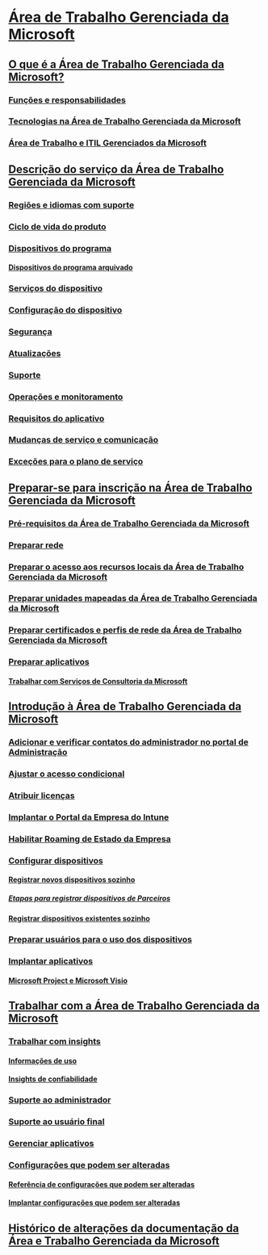 # [Área de Trabalho Gerenciada da Microsoft](index.yml)
## [O que é a Área de Trabalho Gerenciada da Microsoft?](intro/index.md)
### [Funções e responsabilidades](intro/roles-and-responsibilities.md)
### [Tecnologias na Área de Trabalho Gerenciada da Microsoft](intro/technologies.md)
### [Área de Trabalho e ITIL Gerenciados da Microsoft](MMD-and-ITSM.md)
## [Descrição do serviço da Área de Trabalho Gerenciada da Microsoft](service-description/index.md)
### [Regiões e idiomas com suporte](service-description/regions-languages.md)
### [Ciclo de vida do produto](service-description/device-lifecycle.md)
### [Dispositivos do programa](service-description/device-list.md)
#### [Dispositivos do programa arquivado](service-description/archived-device-list.md)
### [Serviços do dispositivo](service-description/device-services.md)
### [Configuração do dispositivo](service-description/device-policies.md)
### [Segurança](service-description/security.md)
### [Atualizações](service-description/updates.md)
### [Suporte](service-description/support.md)
### [Operações e monitoramento](service-description/operations-and-monitoring.md)
### [Requisitos do aplicativo](service-description/mmd-app-requirements.md)
### [Mudanças de serviço e comunicação](service-description/servicechanges.md)
### [Exceções para o plano de serviço](service-description/customizing.md)
## [Preparar-se para inscrição na Área de Trabalho Gerenciada da Microsoft](get-ready/index.md)
### [Pré-requisitos da Área de Trabalho Gerenciada da Microsoft](get-ready/prerequisites.md)
### [Preparar rede](get-ready/network.md)
### [Preparar o acesso aos recursos locais da Área de Trabalho Gerenciada da Microsoft](get-ready/authentication.md)
### [Preparar unidades mapeadas da Área de Trabalho Gerenciada da Microsoft](get-ready/mapped-drives.md)
### [Preparar certificados e perfis de rede da Área de Trabalho Gerenciada da Microsoft](get-ready/certs-wifi-lan.md)
### [Preparar aplicativos](get-ready/apps.md)
#### [Trabalhar com Serviços de Consultoria da Microsoft](get-ready/apps-MCS.md)
## [Introdução à Área de Trabalho Gerenciada da Microsoft](get-started/index.md)
### [Adicionar e verificar contatos do administrador no portal de Administração](get-started/add-admin-contacts.md)
### [Ajustar o acesso condicional](get-started/conditional-access.md)
### [Atribuir licenças](get-started/assign-licenses.md)
### [Implantar o Portal da Empresa do Intune](get-started/company-portal.md)
### [Habilitar Roaming de Estado da Empresa](get-started/enterprise-state-roaming.md)
### [Configurar dispositivos](get-started/set-up-devices.md)
#### [Registrar novos dispositivos sozinho](get-started/register-devices-self.md)
##### [Etapas para registrar dispositivos de Parceiros](get-started/register-devices-partner.md)
#### [Registrar dispositivos existentes sozinho](get-started/register-reused-devices-self.md)
### [Preparar usuários para o uso dos dispositivos](get-started/get-started-devices.md)
### [Implantar aplicativos](get-started/deploy-apps.md)
#### [Microsoft Project e Microsoft Visio](get-started/project-visio.md)
## [Trabalhar com a Área de Trabalho Gerenciada da Microsoft](working-with-managed-desktop/index.md)
### [Trabalhar com insights](working-with-managed-desktop/insights.md)
#### [Informações de uso](working-with-managed-desktop/usage-insights.md)
#### [Insights de confiabilidade](working-with-managed-desktop/reliability-insights.md)
### [Suporte ao administrador](working-with-managed-desktop/admin-support.md)
### [Suporte ao usuário final](working-with-managed-desktop/end-user-support.md)
### [Gerenciar aplicativos](working-with-managed-desktop/manage-apps.md)
### [Configurações que podem ser alteradas](working-with-managed-desktop/config-setting-overview.md)
#### [Referência de configurações que podem ser alteradas](working-with-managed-desktop/config-setting-ref.md)
#### [Implantar configurações que podem ser alteradas](working-with-managed-desktop/config-setting-deploy.md)
## [Histórico de alterações da documentação da Área e Trabalho Gerenciada da Microsoft](change-history-managed-desktop.md)

